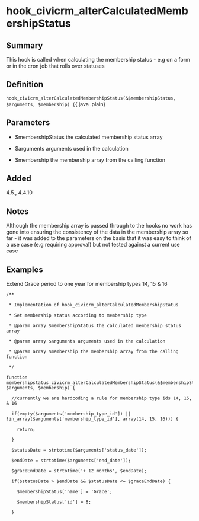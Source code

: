 # hook_civicrm_alterCalculatedMembershipStatus

## Summary

This hook is called when calculating the membership status - e.g on a
form or in the cron job that rolls over statuses

## Definition

`hook_civicrm_alterCalculatedMembershipStatus(&$membershipStatus, $arguments, $membership) {`{.java
.plain}

## Parameters

   * $membershipStatus the calculated membership status array

   * $arguments arguments used in the calculation

   *  $membership the membership array from the calling function

## Added

4.5., 4.4.10

## Notes

Although the membership array is passed through to the hooks no work has
gone into ensuring the consistency of the data in the membership array
so far - it was added to the parameters on the basis that it was easy to
think of a use case (e.g requiring approval) but not tested against a
current use case

## Examples

Extend Grace period to one year for membership types 14, 15 & 16

    /**

     * Implementation of hook_civicrm_alterCalculatedMembershipStatus

     * Set membership status according to membership type

     * @param array $membershipStatus the calculated membership status array

     * @param array $arguments arguments used in the calculation

     * @param array $membership the membership array from the calling function

     */

    function membershipstatus_civicrm_alterCalculatedMembershipStatus(&$membershipStatus, $arguments, $membership) {

      //currently we are hardcoding a rule for membership type ids 14, 15, & 16

      if(empty($arguments['membership_type_id']) || !in_array($arguments['membership_type_id'], array(14, 15, 16))) {

        return;

      }

      $statusDate = strtotime($arguments['status_date']);

      $endDate = strtotime($arguments['end_date']);

      $graceEndDate = strtotime('+ 12 months', $endDate);

      if($statusDate > $endDate && $statusDate <= $graceEndDate) {

        $membershipStatus['name'] = 'Grace';

        $membershipStatus['id'] = 8;

      }